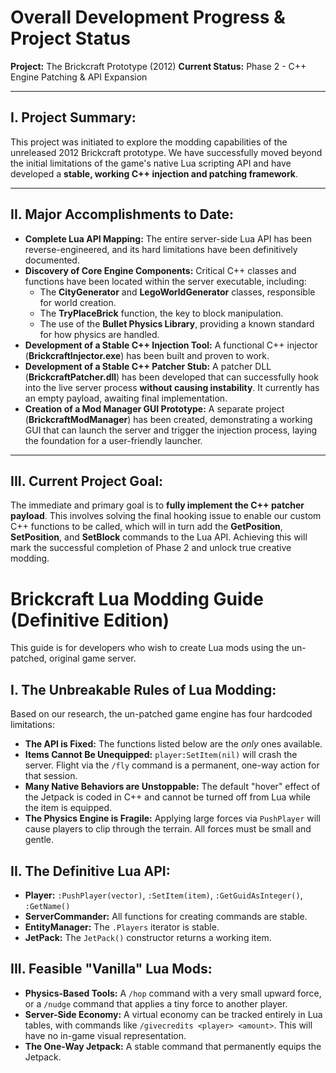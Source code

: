 # Overall Development Progress & Project Status

**Project:** The Brickcraft Prototype (2012)
**Current Status:** Phase 2 - C++ Engine Patching & API Expansion

---

## I. Project Summary:

This project was initiated to explore the modding capabilities of the unreleased 2012 Brickcraft prototype. We have successfully moved beyond the initial limitations of the game's native Lua scripting API and have developed a **stable, working C++ injection and patching framework**.

---

## II. Major Accomplishments to Date:

* **Complete Lua API Mapping:** The entire server-side Lua API has been reverse-engineered, and its hard limitations have been definitively documented.
* **Discovery of Core Engine Components:** Critical C++ classes and functions have been located within the server executable, including:
    * The **CityGenerator** and **LegoWorldGenerator** classes, responsible for world creation.
    * The **TryPlaceBrick** function, the key to block manipulation.
    * The use of the **Bullet Physics Library**, providing a known standard for how physics are handled.
* **Development of a Stable C++ Injection Tool:** A functional C++ injector (**BrickcraftInjector.exe**) has been built and proven to work.
* **Development of a Stable C++ Patcher Stub:** A patcher DLL (**BrickcraftPatcher.dll**) has been developed that can successfully hook into the live server process **without causing instability**. It currently has an empty payload, awaiting final implementation.
* **Creation of a Mod Manager GUI Prototype:** A separate project (**BrickcraftModManager**) has been created, demonstrating a working GUI that can launch the server and trigger the injection process, laying the foundation for a user-friendly launcher.

---

## III. Current Project Goal:

The immediate and primary goal is to **fully implement the C++ patcher payload**. This involves solving the final hooking issue to enable our custom C++ functions to be called, which will in turn add the **GetPosition**, **SetPosition**, and **SetBlock** commands to the Lua API. Achieving this will mark the successful completion of Phase 2 and unlock true creative modding.

# Brickcraft Lua Modding Guide (Definitive Edition)

This guide is for developers who wish to create Lua mods using the un-patched, original game server.

## I. The Unbreakable Rules of Lua Modding:

Based on our research, the un-patched game engine has four hardcoded limitations:

* **The API is Fixed:** The functions listed below are the *only* ones available.
* **Items Cannot Be Unequipped:** `player:SetItem(nil)` will crash the server. Flight via the `/fly` command is a permanent, one-way action for that session.
* **Many Native Behaviors are Unstoppable:** The default "hover" effect of the Jetpack is coded in C++ and cannot be turned off from Lua while the item is equipped.
* **The Physics Engine is Fragile:** Applying large forces via `PushPlayer` will cause players to clip through the terrain. All forces must be small and gentle.

## II. The Definitive Lua API:

* **Player:** `:PushPlayer(vector)`, `:SetItem(item)`, `:GetGuidAsInteger()`, `:GetName()`
* **ServerCommander:** All functions for creating commands are stable.
* **EntityManager:** The `.Players` iterator is stable.
* **JetPack:** The `JetPack()` constructor returns a working item.

## III. Feasible "Vanilla" Lua Mods:

* **Physics-Based Tools:** A `/hop` command with a very small upward force, or a `/nudge` command that applies a tiny force to another player.
* **Server-Side Economy:** A virtual economy can be tracked entirely in Lua tables, with commands like `/givecredits <player> <amount>`. This will have no in-game visual representation.
* **The One-Way Jetpack:** A stable command that permanently equips the Jetpack.
